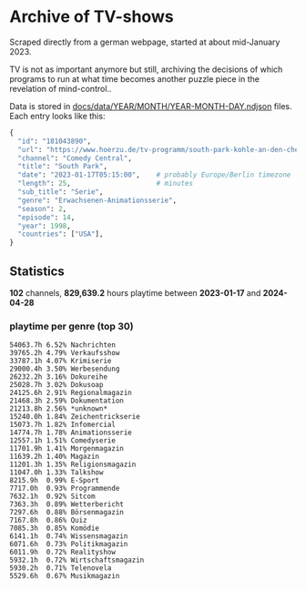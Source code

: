 # Archive of TV-shows

Scraped directly from a german webpage, started at about mid-January 2023.

TV is not as important anymore but still, archiving the decisions of which programs to run at what time
becomes another puzzle piece in the revelation of mind-control.. 

Data is stored in [docs/data/YEAR/MONTH/YEAR-MONTH-DAY.ndjson](docs/data/) files. 
Each entry looks like this:

```python
{
  "id": "181043890", 
  "url": "https://www.hoerzu.de/tv-programm/south-park-kohle-an-den-chefkoch/bid_181043890/", 
  "channel": "Comedy Central", 
  "title": "South Park", 
  "date": "2023-01-17T05:15:00",    # probably Europe/Berlin timezone 
  "length": 25,                     # minutes 
  "sub_title": "Serie", 
  "genre": "Erwachsenen-Animationsserie", 
  "season": 2, 
  "episode": 14, 
  "year": 1998, 
  "countries": ["USA"],
}
```

## Statistics

**102** channels, **829,639.2** hours playtime between **2023-01-17** and **2024-04-28**


### playtime per genre (top 30)

    54063.7h 6.52% Nachrichten
    39765.2h 4.79% Verkaufsshow
    33787.1h 4.07% Krimiserie
    29000.4h 3.50% Werbesendung
    26232.2h 3.16% Dokureihe
    25028.7h 3.02% Dokusoap
    24125.6h 2.91% Regionalmagazin
    21468.3h 2.59% Dokumentation
    21213.8h 2.56% *unknown*
    15240.0h 1.84% Zeichentrickserie
    15073.7h 1.82% Infomercial
    14774.7h 1.78% Animationsserie
    12557.1h 1.51% Comedyserie
    11701.9h 1.41% Morgenmagazin
    11639.2h 1.40% Magazin
    11201.3h 1.35% Religionsmagazin
    11047.0h 1.33% Talkshow
    8215.9h  0.99% E-Sport
    7717.0h  0.93% Programmende
    7632.1h  0.92% Sitcom
    7363.3h  0.89% Wetterbericht
    7297.6h  0.88% Börsenmagazin
    7167.8h  0.86% Quiz
    7085.3h  0.85% Komödie
    6141.1h  0.74% Wissensmagazin
    6071.6h  0.73% Politikmagazin
    6011.9h  0.72% Realityshow
    5932.1h  0.72% Wirtschaftsmagazin
    5930.2h  0.71% Telenovela
    5529.6h  0.67% Musikmagazin
